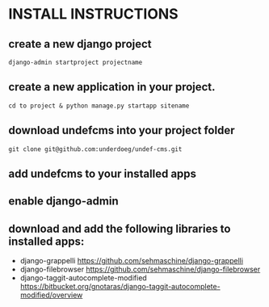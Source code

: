 # INSTALL INSTRUCTIONS
## create a new django project
	django-admin startproject projectname
## create a new application in your project. 
	cd to project & python manage.py startapp sitename
## download undefcms into your project folder
	git clone git@github.com:underdoeg/undef-cms.git
## add undefcms to your installed apps
## enable django-admin
## download and add the following libraries to installed apps:
+ django-grappelli https://github.com/sehmaschine/django-grappelli
+ django-filebrowser https://github.com/sehmaschine/django-filebrowser
+ django-taggit-autocomplete-modified https://bitbucket.org/gnotaras/django-taggit-autocomplete-modified/overview

